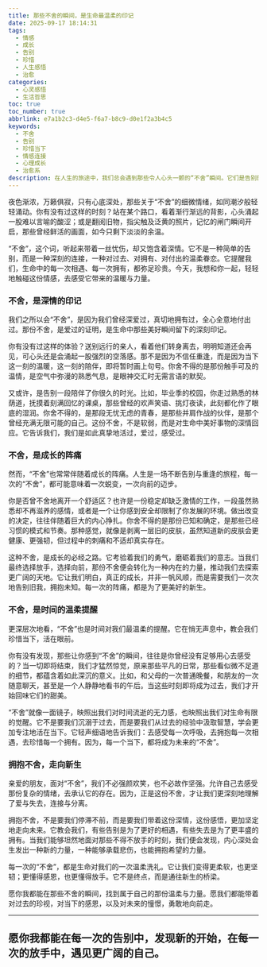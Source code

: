 ```yaml
---
title: 那些不舍的瞬间，是生命最温柔的印记
date: 2025-09-17 18:14:31
tags:
  - 情感
  - 成长
  - 告别
  - 珍惜
  - 人生感悟
  - 治愈
categories:
  - 心灵感悟
  - 生活哲思
toc: true
toc_number: true
abbrlink: e7a1b2c3-d4e5-f6a7-b8c9-d0e1f2a3b4c5
keywords:
  - 不舍
  - 告别
  - 珍惜当下
  - 情感连接
  - 心理成长
  - 治愈系
description: 在人生的旅途中，我们总会遇到那些令人心头一颤的“不舍”瞬间。它们是告别的序曲，是深情的印记，也是成长的阵痛。这篇文章将带你走进“不舍”的深层含义，理解这份情感如何温柔地提醒我们珍惜，并最终引导我们走向更广阔的未来。
---
```


夜色渐浓，万籁俱寂，只有心底深处，那些关于“不舍”的细微情绪，如同潮汐般轻轻涌动。你有没有过这样的时刻？站在某个路口，看着渐行渐远的背影，心头涌起一股难以言喻的酸涩；或是翻阅旧物，指尖触及泛黄的照片，记忆的闸门瞬间开启，那些曾经鲜活的画面，如今只剩下淡淡的余温。

“不舍”，这个词，听起来带着一丝忧伤，却又饱含着深情。它不是一种简单的告别，而是一种深刻的连接，一种对过去、对拥有、对付出的温柔眷恋。它提醒我们，生命中的每一次相遇、每一次拥有，都弥足珍贵。今天，我想和你一起，轻轻地触碰这份情感，去感受它带来的温暖与力量。

### 不舍，是深情的印记

我们之所以会“不舍”，是因为我们曾经深爱过，真切地拥有过，全心全意地付出过。那份不舍，是爱过的证明，是生命中那些美好瞬间留下的深刻印记。

你有没有过这样的体验？送别远行的亲人，看着他们转身离去，明明知道还会再见，可心头还是会涌起一股强烈的空落感。那不是因为不信任重逢，而是因为当下这一刻的温暖，这一刻的陪伴，即将暂时画上句号。你舍不得的是那份触手可及的温情，是空气中弥漫的熟悉气息，是眼神交汇时无需言语的默契。

又或许，是告别一段陪伴了你很久的时光。比如，毕业季的校园，你走过熟悉的林荫道，抚摸着刻满回忆的课桌，那些曾经的欢声笑语、挑灯夜读，此刻都化作了眼底的湿润。你舍不得的，是那段无忧无虑的青春，是那些并肩作战的伙伴，是那个曾经充满无限可能的自己。这份不舍，不是软弱，而是对生命中美好事物的深情回应。它告诉我们，我们是如此真挚地活过，爱过，感受过。

### 不舍，是成长的阵痛

然而，“不舍”也常常伴随着成长的阵痛。人生是一场不断告别与重逢的旅程，每一次的“不舍”，都可能意味着一次蜕变，一次向前的迈步。

你是否曾不舍地离开一个舒适区？也许是一份稳定却缺乏激情的工作，一段虽然熟悉却不再滋养的感情，或者是一个让你感到安全却限制了你发展的环境。做出改变的决定，往往伴随着巨大的内心挣扎。你舍不得的是那份已知和确定，是那些已经习惯的模式和节奏。那种感觉，就像是剥离一层旧的皮肤，虽然知道新的皮肤会更健康、更强韧，但过程中的刺痛和不适却真实存在。

这种不舍，是成长的必经之路。它考验着我们的勇气，磨砺着我们的意志。当我们最终选择放手，选择向前，那份不舍便会转化为一种内在的力量，推动我们去探索更广阔的天地。它让我们明白，真正的成长，并非一帆风顺，而是需要我们一次次地告别旧我，拥抱未知。每一次的阵痛，都是为了更美好的新生。

### 不舍，是时间的温柔提醒

更深层次地看，“不舍”也是时间对我们最温柔的提醒。它在悄无声息中，教会我们珍惜当下，活在眼前。

你有没有发现，那些让你感到“不舍”的瞬间，往往是你曾经没有足够用心去感受的？当一切即将结束，我们才猛然惊觉，原来那些平凡的日常，那些看似微不足道的细节，都蕴含着如此深沉的意义。比如，和父母的一次普通晚餐，和朋友的一次随意聊天，甚至是一个人静静地看书的午后。当这些时刻即将成为过去，我们才开始回味它们的甜美。

“不舍”就像一面镜子，映照出我们对时间流逝的无力感，也映照出我们对生命有限的觉醒。它不是要我们沉溺于过去，而是要我们从过去的经验中汲取智慧，学会更加专注地活在当下。它轻声细语地告诉我们：去感受每一次呼吸，去拥抱每一次相遇，去珍惜每一个拥有。因为，每一个当下，都将成为未来的“不舍”。

### 拥抱不舍，走向新生

亲爱的朋友，面对“不舍”，我们不必强颜欢笑，也不必故作坚强。允许自己去感受那份复杂的情绪，去承认它的存在。因为，正是这份不舍，才让我们更深刻地理解了爱与失去，连接与分离。

拥抱不舍，不是要我们停滞不前，而是要我们带着这份深情，这份感悟，更加坚定地走向未来。它教会我们，有些告别是为了更好的相遇，有些失去是为了更丰盛的拥有。当我们能够坦然地面对那些不得不放手的时刻，我们便会发现，内心深处会生发出一种新的力量，一种能够承载悲伤，也能拥抱希望的力量。

每一次的“不舍”，都是生命对我们的一次温柔洗礼。它让我们变得更柔软，也更坚韧；更懂得感恩，也更懂得放手。它不是终点，而是通往新生的桥梁。

愿你我都能在那些不舍的瞬间，找到属于自己的那份温柔与力量。愿我们都能带着对过去的珍视，对当下的感恩，以及对未来的憧憬，勇敢地向前走。

---
愿你我都能在每一次的告别中，发现新的开始，在每一次的放手中，遇见更广阔的自己。
---